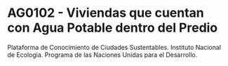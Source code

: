 # AG0102 - Viviendas que cuentan con Agua Potable dentro del Predio

Plataforma de Conocimiento de Ciudades Sustentables.
Instituto Nacional de Ecologia.
Programa de las Naciones Unidas para el Desarrollo.